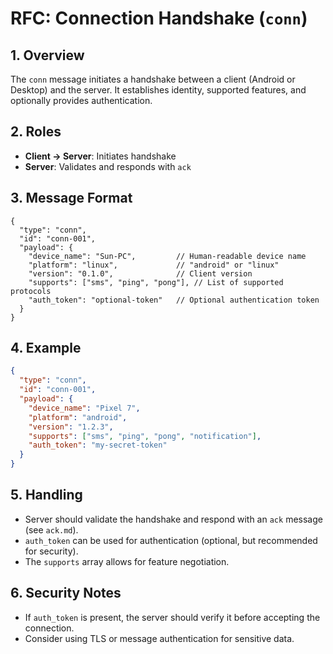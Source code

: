 
# RFC: Connection Handshake (`conn`)

## 1. Overview
The `conn` message initiates a handshake between a client (Android or Desktop) and the server. It establishes identity, supported features, and optionally provides authentication.

## 2. Roles
- **Client → Server**: Initiates handshake
- **Server**: Validates and responds with `ack`

## 3. Message Format

```jsonc
{
  "type": "conn",
  "id": "conn-001",
  "payload": {
    "device_name": "Sun-PC",         // Human-readable device name
    "platform": "linux",             // "android" or "linux"
    "version": "0.1.0",              // Client version
    "supports": ["sms", "ping", "pong"], // List of supported protocols
    "auth_token": "optional-token"   // Optional authentication token
  }
}
```

## 4. Example

```json
{
  "type": "conn",
  "id": "conn-001",
  "payload": {
    "device_name": "Pixel 7",
    "platform": "android",
    "version": "1.2.3",
    "supports": ["sms", "ping", "pong", "notification"],
    "auth_token": "my-secret-token"
  }
}
```

## 5. Handling
- Server should validate the handshake and respond with an `ack` message (see `ack.md`).
- `auth_token` can be used for authentication (optional, but recommended for security).
- The `supports` array allows for feature negotiation.

## 6. Security Notes
- If `auth_token` is present, the server should verify it before accepting the connection.
- Consider using TLS or message authentication for sensitive data.
